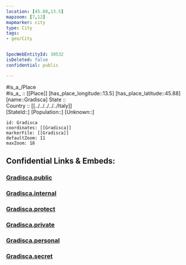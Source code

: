 ```yaml
---
location: [45.88,13.5] 
mapzoom: [7,12] 
mapmarker: city 
type: City
tags:
- geo/City


SpocWebEntityId: 30532
isDeleted: false
confidential: public

---
```

#is_a_/Place  
#is_a_ :: [[Place]] 
[has_place_longitude::13.5] 
[has_place_latitude::45.88] 
[name::Gradisca] 
State ::  
Country :: [[../../../../../Italy]]  
[StateId::] 
[Population::] 
[Unknown::] 


```leaflet
id: Gradisca
coordinates: [[Gradisca]] 
markerFile: [[Gradisca]] 
defaultZoom: 11 
maxZoom: 18
```


## Confidential Links & Embeds: 

### [Gradisca.public](/_public/\Earth\Continent\Europe\Europe~South\Italy\regions~Italy\Friuli-Venezia_Giulia\Gorizia\CityGradisca.public.md) 

### [Gradisca.internal](/_internal/\Earth\Continent\Europe\Europe~South\Italy\regions~Italy\Friuli-Venezia_Giulia\Gorizia\CityGradisca.internal.md) 

### [Gradisca.protect](/_protect/\Earth\Continent\Europe\Europe~South\Italy\regions~Italy\Friuli-Venezia_Giulia\Gorizia\CityGradisca.protect.md) 

### [Gradisca.private](/_private/\Earth\Continent\Europe\Europe~South\Italy\regions~Italy\Friuli-Venezia_Giulia\Gorizia\CityGradisca.private.md) 

### [Gradisca.personal](/_personal/\Earth\Continent\Europe\Europe~South\Italy\regions~Italy\Friuli-Venezia_Giulia\Gorizia\CityGradisca.personal.md) 

### [Gradisca.secret](/_secret/\Earth\Continent\Europe\Europe~South\Italy\regions~Italy\Friuli-Venezia_Giulia\Gorizia\CityGradisca.secret.md)


